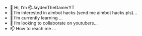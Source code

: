 - 👋 Hi, I’m @JaydenTheGamerYT
- 👀 I’m interested in aimbot hacks (send me aimbot hacks pls)...
- 🌱 I’m currently learning ...
- 💞️ I’m looking to collaborate on youtubers...
- 📫 How to reach me ...

<!---
JaydenTheGamerYT/JaydenTheGamerYT is a ✨ special ✨ repository because its `README.md` (this file) appears on your GitHub profile.
You can click the Preview link to take a look at your changes.
--->
